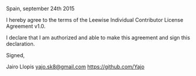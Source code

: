 Spain, september 24th 2015

I hereby agree to the terms of the Leewise Individual Contributor License
Agreement v1.0.

I declare that I am authorized and able to make this agreement and sign this
declaration.

Signed,

Jairo Llopis yajo.sk8@gmail.com https://github.com/Yajo
